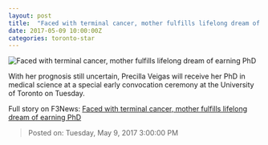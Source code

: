 ```yaml
---
layout: post
title:  "Faced with terminal cancer, mother fulfills lifelong dream of earning PhD"
date: 2017-05-09 10:00:00Z
categories: toronto-star
---
```


![Faced with terminal cancer, mother fulfills lifelong dream of earning PhD](https://www.thestar.com/content/dam/thestar/news/2017/05/09/precilla-veigas-u-of-t-phd-graduate/5427204504001-videoStillImage.jpg)

With her prognosis still uncertain, Precilla Veigas will receive her PhD in medical science at a special early convocation ceremony at the University of Toronto on Tuesday.


Full story on F3News: [Faced with terminal cancer, mother fulfills lifelong dream of earning PhD](http://www.f3nws.com/n/UHKE3D)

> Posted on: Tuesday, May 9, 2017 3:00:00 PM
